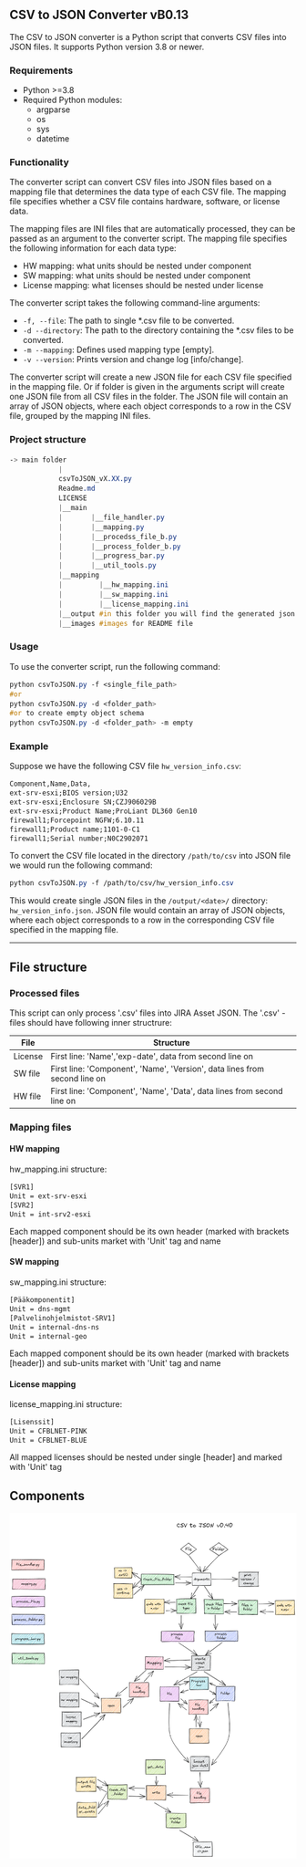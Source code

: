 ## CSV to JSON Converter vB0.13

The CSV to JSON converter is a Python script that converts CSV files into JSON files. It supports Python version 3.8 or newer.

### Requirements

-   Python >=3.8
-   Required Python modules:
    -   argparse
    -   os
    -   sys
    -  datetime

### Functionality

The converter script can convert CSV files into JSON files based on a mapping file that determines the data type of each CSV file. The mapping file specifies whether a CSV file contains hardware, software, or license data.

The mapping files are INI files that are automatically processed, they can be passed as an argument to the converter script. The mapping file specifies the following information for each data type:

- HW mapping: what units should be nested under component
- SW mapping: what units should be nested under component
- License mapping: what licenses should be nested under license

The converter script takes the following command-line arguments:

-   `-f, --file`: The path to single *.csv file to be converted.
-   `-d --directory`: The path to the directory containing the *.csv files to be converted.
-   `-m --mapping`: Defines used mapping type [empty].
-   `-v --version`: Prints version and change log [info/change].

The converter script will create a new JSON file for each CSV file specified in the mapping file. Or if folder is given in the arguments script will create one JSON file from all CSV files in the folder.
The JSON file will contain an array of JSON objects, where each object corresponds to a row in the CSV file, grouped by the mapping INI files.

### Project structure
``` css
-> main folder
            |
            csvToJSON_vX.XX.py
            Readme.md
            LICENSE
            |__main
            |       |__file_handler.py
            |       |__mapping.py
            |       |__procedss_file_b.py
            |       |__process_folder_b.py
            |       |__progress_bar.py
            |       |__util_tools.py
            |__mapping
            |         |__hw_mapping.ini
            |         |__sw_mapping.ini
            |         |__license_mapping.ini
            |__output #in this folder you will find the generated json files
            |__images #images for README file              
```

### Usage

To use the converter script, run the following command:

``` css
python csvToJSON.py -f <single_file_path> 
#or
python csvToJSON.py -d <folder_path> 
#or to create empty object schema
python csvToJSON.py -d <folder_path> -m empty 
```

### Example

Suppose we have the following CSV file `hw_version_info.csv`:
``` csv
Component,Name,Data,  
ext-srv-esxi;BIOS version;U32  
ext-srv-esxi;Enclosure SN;CZJ906029B  
ext-srv-esxi;Product Name;ProLiant DL360 Gen10  
firewall1;Forcepoint NGFW;6.10.11  
firewall1;Product name;1101-0-C1  
firewall1;Serial number;N0C2902071
```

To convert the CSV file located in the directory `/path/to/csv` into JSON file we would run the following command:

``` css
python csvToJSON.py -f /path/to/csv/hw_version_info.csv 
```

This would create single JSON files in the `/output/<date>/` directory: `hw_version_info.json`. JSON file would contain an array of JSON objects, where each object corresponds to a row in the corresponding CSV file specified in the mapping file.

------------------------------------------------------------------------
## File structure

### Processed files
This script can only process '.csv' files into JIRA Asset JSON.
The '.csv' - files should have following inner structrure:

| File    | Structure                                                                  |
| ------- | -------------------------------------------------------------------------- |
| License | First line: 'Name','exp-date', data from second line on                    |
| SW file | First line: 'Component', 'Name', 'Version', data lines from second line on |
| HW file | First line: 'Component', 'Name', 'Data', data lines from second line on |

### Mapping files

#### HW mapping

hw_mapping.ini structure:
```
[SVR1]  
Unit = ext-srv-esxi
[SVR2]  
Unit = int-srv2-esxi
```

Each mapped component should be its own header (marked with brackets [header]) and sub-units market with 'Unit' tag and name 

#### SW mapping

sw_mapping.ini structure:
```
[Pääkomponentit]  
Unit = dns-mgmt
[Palvelinohjelmistot-SRV1]  
Unit = internal-dns-ns  
Unit = internal-geo
```

Each mapped component should be its own header (marked with brackets [header]) and sub-units market with 'Unit' tag and name 

#### License mapping

license_mapping.ini structure:
```
[Lisenssit]  
Unit = CFBLNET-PINK  
Unit = CFBLNET-BLUE
```

All mapped licenses should be nested under single [header] and marked with 'Unit' tag

## Components

![csvToJSON_v0411.png](images%2FcsvToJSON_v0411.png)
